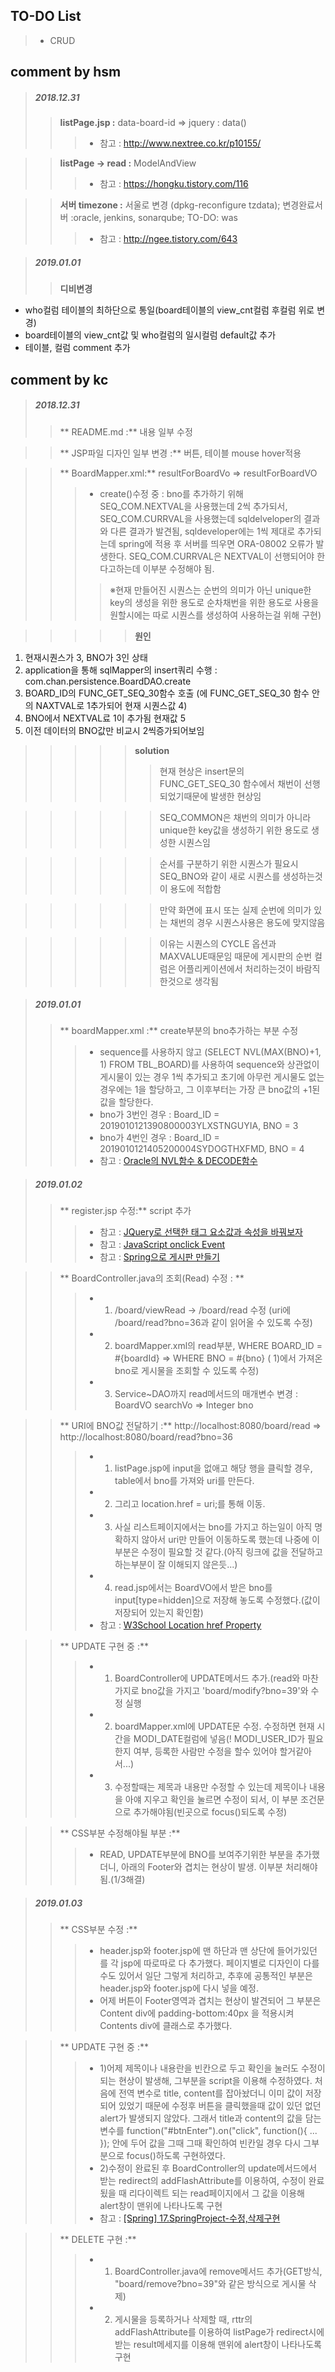 TO-DO List
-----------
>- CRUD

comment by hsm
-----------
>##### 2018.12.31
>>**listPage.jsp :** data-board-id =>  jquery : data()
>>>- 참고 : <http://www.nextree.co.kr/p10155/>

>>**listPage -> read :** ModelAndView
>>>- 참고 : <https://hongku.tistory.com/116>

>>**서버 timezone :** 서울로 변경 (dpkg-reconfigure tzdata); 변경완료서버 :oracle, jenkins, sonarqube; TO-DO: was
>>>- 참고 : <http://ngee.tistory.com/643>

>##### 2019.01.01
>>**디비변경**
- who컬럼 테이블의 최하단으로 통일(board테이블의 view_cnt컬럼 후컬럼 위로 변경)
- board테이블의 view_cnt값 및 who컬럼의 일시컬럼 default값 추가
- 테이블, 컬럼 comment 추가

comment by kc
-----------
>##### 2018.12.31
>>** README.md :** 내용 일부 수정

>>** JSP파일 디자인 일부 변경 :** 버튼, 테이블 mouse hover적용

>>** BoardMapper.xml:** resultForBoardVo => resultForBoardVO
>>>- create()수정 중 : bno를 추가하기 위해 SEQ_COM.NEXTVAL을 사용했는데 2씩 추가되서, SEQ_COM.CURRVAL을 사용했는데 sqldelveloper의 결과와 다른 결과가 발견됨, sqldeveloper에는 1씩 제대로 추가되는데 spring에 적용 후 서버를 띄우면 ORA-08002 오류가 발생한다. SEQ_COM.CURRVAL은 NEXTVAL이 선행되어야 한다고하는데 이부분 수정해야 됨.
>>>>※현재 만들어진 시퀀스는 순번의 의미가 아닌 unique한 key의 생성을 위한 용도로 순차채번을 위한 용도로 사용을 원할시에는 따로 시퀀스를 생성하여 사용하는걸 위해 구현)

>>>>>**원인**
1. 현재시퀀스가 3, BNO가 3인 상태
2. application을 통해 sqlMapper의 insert쿼리 수행 : com.chan.persistence.BoardDAO.create
3. BOARD_ID의  FUNC_GET_SEQ_30함수 호출 (에 FUNC_GET_SEQ_30 함수 안의 NAXTVAL로 1추가되어 현재 시퀀스값 4)
4. BNO에서 NEXTVAL료 1이 추가됨 현재값 5
5. 이전 데이터의 BNO값만 비교시 2씩증가되어보임

>>>>>**solution**
>>>>>>현재 현상은 insert문의 FUNC\_GET\_SEQ\_30 함수에서 채번이 선행 되었기때문에 발생한 현상임

>>>>>>SEQ_COMMON은 채번의 의미가 아니라 unique한 key값을 생성하기 위한 용도로 생성한 시퀀스임

>>>>>>순서를 구분하기 위한 시퀀스가 필요시 SEQ_BNO와 같이 새로 시퀀스를 생성하는것이 용도에 적합함

>>>>>>만약 화면에 표시 또는 실제 순번에 의미가 있는 채번의 경우 시퀀스사용은 용도에 맞지않음

>>>>>>이유는 시퀀스의 CYCLE 옵션과 MAXVALUE때문임 때문에 게시판의 순번 컬럼은 어플리케이션에서 처리하는것이 바람직한것으로 생각됨

>##### 2019.01.01
>>** boardMapper.xml :** create부분의 bno추가하는 부분 수정
>>>- sequence를 사용하지 않고 (SELECT NVL(MAX(BNO)+1, 1) FROM TBL_BOARD)를 사용하여 sequence와 상관없이 게시물이 있는 경우 1씩 추가되고 초기에 아무런 게시물도 없는 경우에는 1을 할당하고, 그 이후부터는 가장 큰 bno값의 +1된값을 할당한다.
>>>- bno가 3번인 경우 : Board_ID = 2019010121390800003YLXSTNGUYIA, BNO = 3
>>>- bno가 4번인 경우 : Board_ID = 2019010121405200004SYDOGTHXFMD, BNO = 4
>>>- 참고 : [Oracle의 NVL함수 & DECODE함수](http://applejara.tistory.com/303)

>##### 2019.01.02
>>** register.jsp 수정:** script 추가
>>>- 참고 : [JQuery로 선택한 태그 요소값과 속성을 바꿔보자](http://rongscodinghistory.tistory.com/34)
>>>- 참고 : [JavaScript onclick Event](https://zetawiki.com/wiki/%EC%9E%90%EB%B0%94%EC%8A%A4%ED%81%AC%EB%A6%BD%ED%8A%B8_onclick_%EC%9D%B4%EB%B2%A4%ED%8A%B8)
>>>- 참고 : [Spring으로 게시판 만들기](https://doublesprogramming.tistory.com/95)

>>** BoardController.java의 조회(Read) 수정 : **
>>>- 1) /board/viewRead -> /board/read 수정 (uri에 /board/read?bno=36과 같이 읽어올 수 있도록 수정)
>>>- 2) boardMapper.xml의 read부분, WHERE BOARD_ID = #{boardId} => WHERE BNO = #{bno} ( 1)에서 가져온 bno로 게시물을 조회할 수 있도록 수정)
>>>- 3) Service~DAO까지 read메서드의 매개변수 변경 : BoardVO searchVo => Integer bno

>>** URI에 BNO값 전달하기 :** http://localhost:8080/board/read => http://localhost:8080/board/read?bno=36
>>>- 1) listPage.jsp에 input을 없애고 해당 행을 클릭할 경우, table에서 bno를 가져와 uri를 만든다.
>>>- 2) 그리고 location.href = uri;를 통해 이동.
>>>- 3) 사실 리스트페이지에서는 bno를 가지고 하는일이 아직 명확하지 않아서 uri만 만들어 이동하도록 했는데 나중에 이부분은 수정이 필요할 것 같다.(아직 링크에 값을 전달하고 하는부분이 잘 이해되지 않은듯...)
>>>- 4) read.jsp에서는 BoardVO에서 받은 bno를 input[type=hidden]으로 저장해 놓도록 수정했다.(값이 저장되어 있는지 확인함)
>>>- 참고 : [W3School Location href Property](https://www.w3schools.com/jsref/prop_loc_href.asp)

>>** UPDATE 구현 중 :**
>>>- 1) BoardController에 UPDATE메서드 추가.(read와 마찬가지로 bno값을 가지고 'board/modify?bno=39'와 수정 실행
>>>- 2) boardMapper.xml에 UPDATE문 수정. 수정하면 현재 시간을 MODI_DATE컬럼에 넣음(! MODI_USER_ID가 필요한지 여부, 등록한 사람만 수정을 할수 있어야 할거같아서...)
>>>- 3) 수정할때는 제목과 내용만 수정할 수 있는데 제목이나 내용을 아얘 지우고 확인을 눌르면 수정이 되서, 이 부분 조건문으로 추가해야됨(빈곳으로 focus()되도록 수정)

>>** CSS부분 수정해야될 부분 :**
>>>- READ, UPDATE부분에 BNO를 보여주기위한 부분을 추가했더니, 아래의 Footer와 겹치는 현상이 발생. 이부분 처리해야됨.(1/3해결)

>##### 2019.01.03
>>** CSS부분 수정 :**
>>>- header.jsp와 footer.jsp에 맨 하단과 맨 상단에 들어가있던 <div class="contents overflow-h padding-b40">를 각 jsp에 따로따로 다 추가했다. 페이지별로 디자인이 다를수도 있어서 일단 그렇게 처리하고, 추후에 공통적인 부분은 header.jsp와 footer.jsp에 다시 넣을 예정.
>>>- 어제 버튼이 Footer영역과 겹치는 현상이 발견되어 그 부분은 Content div에 padding-bottom:40px 을 적용시켜 Contents div에 클래스로 추가했다.

>>** UPDATE 구현 중 :**
>>>- 1)어제 제목이나 내용란을 빈칸으로 두고 확인을 눌러도 수정이 되는 현상이 발생해, 그부분을 script을 이용해 수정하였다. 처음에 전역 변수로 title, content를 잡아놨더니 이미 값이 저장되어 있었기 때문에 수정후 버튼을 클릭했을때 값이 있던 없던 alert가 발생되지 않았다. 그래서 title과 content의 값을 담는 변수를 function("#btnEnter").on("click", function(){ ... }); 안에 두어 값을 그때 그때 확인하여 빈칸일 경우 다시 그부분으로 focus()하도록 구현하였다.
>>>- 2)수정이 완료된 후 BoardController의 update메서드에서 받는 redirect의 addFlashAttribute를 이용하여, 수정이 완료됬을 때 리다이렉트 되는 read페이지에서 그 값을 이용해 alert창이 맨위에 나타나도록 구현
>>>- 참고 : [[Spring] 17.SpringProject-수정,삭제구현](https://kookyungmin.github.io/server/2018/08/22/spring_17/)

>>** DELETE 구현 :**
>>>- 1) BoardController.java에 remove메서드 추가(GET방식, "board/remove?bno=39"와 같은 방식으로 게시물 삭제)
>>>- 2) 게시물을 등록하거나 삭제할 때, rttr의 addFlashAttribute를 이용하여 listPage가 redirect시에 받는 result메세지를 이용해 맨위에 alert창이 나타나도록 구현